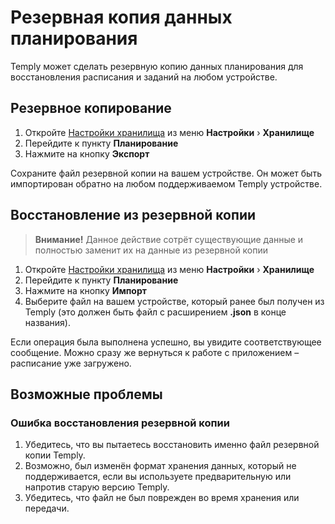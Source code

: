 # Резервная копия данных планирования

[tags]: # (резерв, копи, экспорт, база, банных, бд, храни, восстан, сохр, перемест, измен, смен, ново, устройств, комп, фон, пк)
Temply может сделать резервную копию данных планирования для восстановления расписания и заданий на любом устройстве.

## Резервное копирование
1. Откройте [Настройки хранилища](https://app.temply.procsec.top/settings/+/storage) из меню **Настройки** › **Хранилище**
2. Перейдите к пункту **Планирование**
3. Нажмите на кнопку **Экспорт**

Сохраните файл резервной копии на вашем устройстве. Он может быть импортирован обратно на любом поддерживаемом Temply устройстве.

## Восстановление из резервной копии
> **Внимание!** Данное действие сотрёт существующие данные и полностью заменит их на данные из резервной копии

1. Откройте [Настройки хранилища](https://app.temply.procsec.top/settings/+/storage) из меню **Настройки** › **Хранилище**
2. Перейдите к пункту **Планирование**
3. Нажмите на кнопку **Импорт**
4. Выберите файл на вашем устройстве, который ранее был получен из Temply (это должен быть файл с расширением **.json** в конце названия).

Если операция была выполнена успешно, вы увидите соответствующее сообщение. Можно сразу же вернуться к работе с приложением – расписание уже загружено.

## Возможные проблемы
### Ошибка восстановления резервной копии
1. Убедитесь, что вы пытаетесь восстановить именно файл резервной копии Temply.
2. Возможно, был изменён формат хранения данных, который не поддерживается, если вы используете предварительную или напротив старую версию Temply.
3. Убедитесь, что файл не был поврежден во время хранения или передачи.
